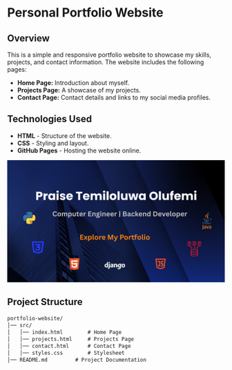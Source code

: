 # Personal Portfolio Website

## Overview
This is a simple and responsive portfolio website to showcase my skills, projects, and contact information. The website includes the following pages:
- **Home Page:** Introduction about myself.
- **Projects Page:** A showcase of my projects.
- **Contact Page:** Contact details and links to my social media profiles.

## Technologies Used
- **HTML** - Structure of the website.
- **CSS** - Styling and layout.
- **GitHub Pages** - Hosting the website online.

![Portfolio Thumbnail](assets/PraiseThumbnail.png)

## Project Structure
```
portfolio-website/
│── src/
│   │── index.html        # Home Page
│   │── projects.html     # Projects Page
│   │── contact.html      # Contact Page
│   │── styles.css        # Stylesheet
│── README.md         # Project Documentation
```
